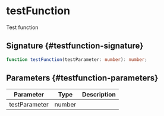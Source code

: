 # testFunction

Test function

## Signature {#testfunction-signature}

```typescript
function testFunction(testParameter: number): number;
```

## Parameters {#testfunction-parameters}

|  Parameter | Type | Description |
|  --- | --- | --- |
|  testParameter | number |  |